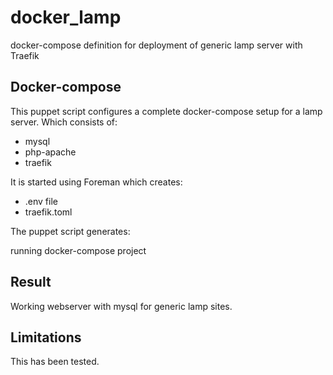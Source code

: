 docker_lamp
=====================
docker-compose definition for deployment of generic lamp server with Traefik 


Docker-compose
--------------

This puppet script configures a complete docker-compose setup for a lamp server. Which
consists of:

 - mysql
 - php-apache
 - traefik

It is started using Foreman which creates:

 - .env file
 - traefik.toml

The puppet script generates:

running docker-compose project

Result
------
Working webserver with mysql for generic lamp sites. 

Limitations
-----------
This has been tested.
